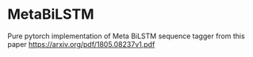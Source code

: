 # MetaBiLSTM

Pure pytorch implementation of Meta BiLSTM sequence tagger from this paper https://arxiv.org/pdf/1805.08237v1.pdf
